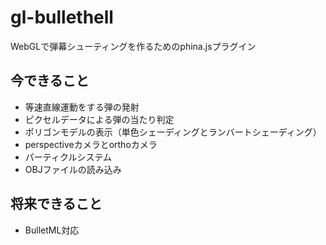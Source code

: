 # gl-bullethell
WebGLで弾幕シューティングを作るためのphina.jsプラグイン

## 今できること

* 等速直線運動をする弾の発射
* ピクセルデータによる弾の当たり判定
* ポリゴンモデルの表示（単色シェーディングとランバートシェーディング）
* perspectiveカメラとorthoカメラ
* パーティクルシステム
* OBJファイルの読み込み

## 将来できること

* BulletML対応

